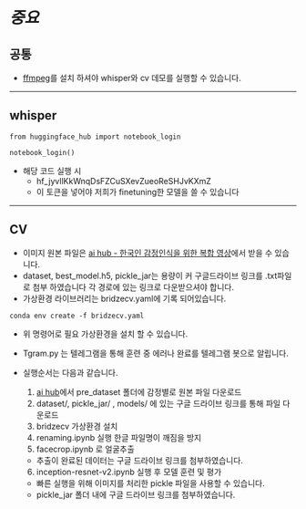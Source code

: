 # **_중요_**
## 공통
- [ffmpeg](https://ffmpeg.org/)를 설치 하셔야 whisper와 cv 데모를 실행할 수 있습니다.
---
## whisper

```
from huggingface_hub import notebook_login

notebook_login()
```

- 해당 코드 실행 시
  - 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
  - 이 토큰을 넣어야 저희가 finetuning한 모델을 쓸 수 있습니다

---

## CV

- 이미지 원본 파일은 [ai hub - 한국인 감정인식을 위한 복합 영상](https://www.aihub.or.kr/aihubdata/data/view.do?currMenu=115&topMenu=100&aihubDataSe=realm&dataSetSn=82)에서 받을 수 있습니다.
- dataset, best_model.h5, pickle_jar는 용량이 커 구글드라이브 링크를 .txt파일로 첨부 하였습니다 각 경로에 있는 링크로 다운받으셔야 합니다.
- 가상환경 라이브러리는 bridzecv.yaml에 기록 되어있습니다.

```
conda env create -f bridzecv.yaml
```

- 위 명령어로 필요 가상환경을 설치 할 수 있습니다.

- Tgram.py 는 텔레그램을 통해 훈련 중 에러나 완료를 텔레그램 봇으로 알립니다.

- 실행순서는 다음과 같습니다.
  1. [ai hub](https://www.aihub.or.kr/aihubdata/data/view.do?currMenu=115&topMenu=100&aihubDataSe=realm&dataSetSn=82)에서 pre_dataset 폴더에 감정별로 원본 파일 다운로드
  2. dataset/, pickle_jar/ , models/ 에 있는 구글 드라이브 링크를 통해 파일 다운로드
  3. bridzecv 가상환경 설치
  4. renaming.ipynb 실행 한글 파일명이 깨짐을 방지
  5. facecrop.ipynb 로 얼굴추출
    - 추출이 완료된 데이터는 구글 드라이브 링크를 첨부하였습니다.
  6. inception-resnet-v2.ipynb 실행 후 모델 훈련 및 평가
    - 빠른 실행을 위해 이미지를 처리한 pickle 파일을 사용할 수 있습니다.
    - pickle_jar 폴더 내에 구글 드라이브 링크를 첨부하였습니다.
